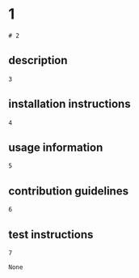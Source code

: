 # 1
    # 2

## description
    3

## installation instructions
    4

## usage information
    5

## contribution guidelines
    6

## test instructions
    7

    None

